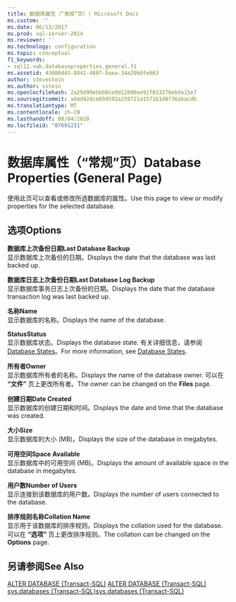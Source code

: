 ```yaml
---
title: 数据库属性（“常规”页）| Microsoft Docs
ms.custom: ''
ms.date: 06/13/2017
ms.prod: sql-server-2014
ms.reviewer: ''
ms.technology: configuration
ms.topic: conceptual
f1_keywords:
- sql12.swb.databaseproperties.general.f1
ms.assetid: 43080d43-8841-4807-baea-34a29b0fe663
author: stevestein
ms.author: sstein
ms.openlocfilehash: 2a29d99ebbb0ce0d12096ee92f833278ebda15e7
ms.sourcegitcommit: ad4d92dce894592a259721a1571b1d8736abacdb
ms.translationtype: MT
ms.contentlocale: zh-CN
ms.lasthandoff: 08/04/2020
ms.locfileid: "87691231"
---
```

# <a name="database-properties-general-page"></a><span data-ttu-id="b6da0-102">数据库属性（“常规”页）</span><span class="sxs-lookup"><span data-stu-id="b6da0-102">Database Properties (General Page)</span></span>
  <span data-ttu-id="b6da0-103">使用此页可以查看或修改所选数据库的属性。</span><span class="sxs-lookup"><span data-stu-id="b6da0-103">Use this page to view or modify properties for the selected database.</span></span>  
  
## <a name="options"></a><span data-ttu-id="b6da0-104">选项</span><span class="sxs-lookup"><span data-stu-id="b6da0-104">Options</span></span>  
 <span data-ttu-id="b6da0-105">**数据库上次备份日期**</span><span class="sxs-lookup"><span data-stu-id="b6da0-105">**Last Database Backup**</span></span>  
 <span data-ttu-id="b6da0-106">显示数据库上次备份的日期。</span><span class="sxs-lookup"><span data-stu-id="b6da0-106">Displays the date that the database was last backed up.</span></span>  
  
 <span data-ttu-id="b6da0-107">**数据库日志上次备份日期**</span><span class="sxs-lookup"><span data-stu-id="b6da0-107">**Last Database Log Backup**</span></span>  
 <span data-ttu-id="b6da0-108">显示数据库事务日志上次备份的日期。</span><span class="sxs-lookup"><span data-stu-id="b6da0-108">Displays the date that the database transaction log was last backed up.</span></span>  
  
 <span data-ttu-id="b6da0-109">**名称**</span><span class="sxs-lookup"><span data-stu-id="b6da0-109">**Name**</span></span>  
 <span data-ttu-id="b6da0-110">显示数据库的名称。</span><span class="sxs-lookup"><span data-stu-id="b6da0-110">Displays the name of the database.</span></span>  
  
 <span data-ttu-id="b6da0-111">**Status**</span><span class="sxs-lookup"><span data-stu-id="b6da0-111">**Status**</span></span>  
 <span data-ttu-id="b6da0-112">显示数据库状态。</span><span class="sxs-lookup"><span data-stu-id="b6da0-112">Displays the database state.</span></span> <span data-ttu-id="b6da0-113">有关详细信息，请参阅 [Database States](database-states.md)。</span><span class="sxs-lookup"><span data-stu-id="b6da0-113">For more information, see [Database States](database-states.md).</span></span>  
  
 <span data-ttu-id="b6da0-114">**所有者**</span><span class="sxs-lookup"><span data-stu-id="b6da0-114">**Owner**</span></span>  
 <span data-ttu-id="b6da0-115">显示数据库所有者的名称。</span><span class="sxs-lookup"><span data-stu-id="b6da0-115">Displays the name of the database owner.</span></span> <span data-ttu-id="b6da0-116">可以在 **“文件”** 页上更改所有者。</span><span class="sxs-lookup"><span data-stu-id="b6da0-116">The owner can be changed on the **Files** page.</span></span>  
  
 <span data-ttu-id="b6da0-117">**创建日期**</span><span class="sxs-lookup"><span data-stu-id="b6da0-117">**Date Created**</span></span>  
 <span data-ttu-id="b6da0-118">显示数据库的创建日期和时间。</span><span class="sxs-lookup"><span data-stu-id="b6da0-118">Displays the date and time that the database was created.</span></span>  
  
 <span data-ttu-id="b6da0-119">**大小**</span><span class="sxs-lookup"><span data-stu-id="b6da0-119">**Size**</span></span>  
 <span data-ttu-id="b6da0-120">显示数据库的大小 (MB)。</span><span class="sxs-lookup"><span data-stu-id="b6da0-120">Displays the size of the database in megabytes.</span></span>  
  
 <span data-ttu-id="b6da0-121">**可用空间**</span><span class="sxs-lookup"><span data-stu-id="b6da0-121">**Space Available**</span></span>  
 <span data-ttu-id="b6da0-122">显示数据库中的可用空间 (MB)。</span><span class="sxs-lookup"><span data-stu-id="b6da0-122">Displays the amount of available space in the database in megabytes.</span></span>  
  
 <span data-ttu-id="b6da0-123">**用户数**</span><span class="sxs-lookup"><span data-stu-id="b6da0-123">**Number of Users**</span></span>  
 <span data-ttu-id="b6da0-124">显示连接到该数据库的用户数。</span><span class="sxs-lookup"><span data-stu-id="b6da0-124">Displays the number of users connected to the database.</span></span>  
  
 <span data-ttu-id="b6da0-125">**排序规则名称**</span><span class="sxs-lookup"><span data-stu-id="b6da0-125">**Collation Name**</span></span>  
 <span data-ttu-id="b6da0-126">显示用于该数据库的排序规则。</span><span class="sxs-lookup"><span data-stu-id="b6da0-126">Displays the collation used for the database.</span></span> <span data-ttu-id="b6da0-127">可以在 **“选项”** 页上更改排序规则。</span><span class="sxs-lookup"><span data-stu-id="b6da0-127">The collation can be changed on the **Options** page.</span></span>  
  
## <a name="see-also"></a><span data-ttu-id="b6da0-128">另请参阅</span><span class="sxs-lookup"><span data-stu-id="b6da0-128">See Also</span></span>  
 <span data-ttu-id="b6da0-129">[ALTER DATABASE (Transact-SQL)](/sql/t-sql/statements/alter-database-transact-sql) </span><span class="sxs-lookup"><span data-stu-id="b6da0-129">[ALTER DATABASE &#40;Transact-SQL&#41;](/sql/t-sql/statements/alter-database-transact-sql) </span></span>  
 [<span data-ttu-id="b6da0-130">sys.databases (Transact-SQL)</span><span class="sxs-lookup"><span data-stu-id="b6da0-130">sys.databases &#40;Transact-SQL&#41;</span></span>](/sql/relational-databases/system-catalog-views/sys-databases-transact-sql)  
  
  
